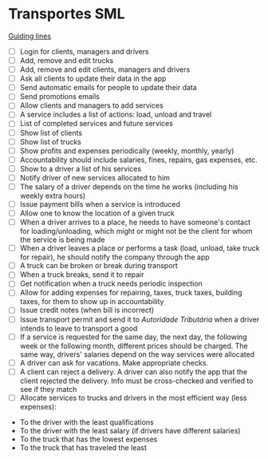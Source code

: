 # Transportes SML

[Guiding lines](https://moodle.up.pt/pluginfile.php/46150/mod_page/content/35/aeda1920_trabalhosParte1.pdf)

* [ ] Login for clients, managers and drivers
* [ ] Add, remove and edit trucks
* [ ] Add, remove and edit clients, managers and drivers
* [ ] Ask all clients to update their data in the app
* [ ] Send automatic emails for people to update their data
* [ ] Send promotions emails
* [ ] Allow clients and managers to add services
* [ ] A service includes a list of actions: load, unload and travel
* [ ] List of completed services and future services
* [ ] Show list of clients
* [ ] Show list of trucks
* [ ] Show profits and expenses periodically (weekly, monthly, yearly)
* [ ] Accountability should include salaries, fines, repairs, gas expenses, etc.
* [ ] Show to a driver a list of his services
* [ ] Notify driver of new services allocated to him
* [ ] The salary of a driver depends on the time he works (including his weekly extra hours)
* [ ] Issue payment bills when a service is introduced
* [ ] Allow one to know the location of a given truck
* [ ] When a driver arrives to a place, he needs to have someone's contact for loading/unloading, which might or might not be the client for whom the service is being made
* [ ] When a driver leaves a place or performs a task (load, unload, take truck for repair), he should notify the company through the app
* [ ] A truck can be broken or break during transport
* [ ] When a truck breaks, send it to repair
* [ ] Get notification when a truck needs periodic inspection
* [ ] Allow for adding expenses for repairing, taxes, truck taxes, building taxes, for them to show up in accountability
* [ ] Issue credit notes (when bill is incorrect)
* [ ] Issue transport permit and send it to *Autoridade Tributária* when a driver intends to leave to transport a good
* [ ] If a service is requested for the same day, the next day, the following week or the following month, different prices should be charged. The same way, drivers' salaries depend on the way services were allocated
* [ ] A driver can ask for vacations. Make appropriate checks.
* [ ] A client can reject a delivery. A driver can also notify the app that the client rejected the delivery. Info must be cross-checked and verified to see if they match
* [ ] Allocate services to trucks and drivers in the most efficient way (less expenses):
- To the driver with the least qualifications
- To the driver with the least salary (if drivers have different salaries)
- To the truck that has the lowest expenses
- To the truck that has traveled the least
